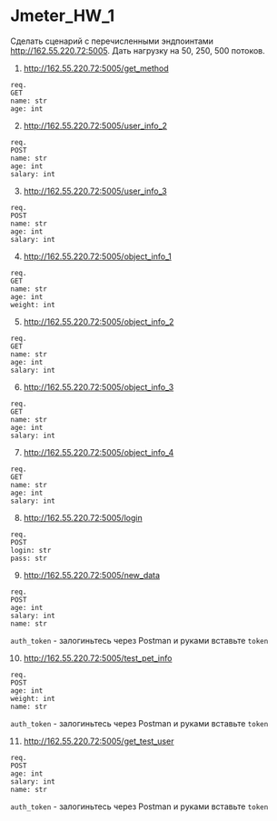 # Jmeter_HW_1

Сделать сценарий с перечисленными эндпоинтами http://162.55.220.72:5005. Дать нагрузку на 50, 250, 500 потоков.

1. http://162.55.220.72:5005/get_method
```
req.
GET
name: str
age: int
```
2. http://162.55.220.72:5005/user_info_2
```
req.
POST
name: str
age: int
salary: int
```
3. http://162.55.220.72:5005/user_info_3
```
req.
POST
name: str
age: int
salary: int
```
4. http://162.55.220.72:5005/object_info_1
```
req.
GET
name: str
age: int
weight: int
```
5. http://162.55.220.72:5005/object_info_2
```
req.
GET
name: str
age: int
salary: int
```
6. http://162.55.220.72:5005/object_info_3
```
req.
GET
name: str
age: int
salary: int
```
7. http://162.55.220.72:5005/object_info_4
```
req.
GET
name: str
age: int
salary: int
```
8. http://162.55.220.72:5005/login
```
req.
POST
login: str
pass: str
```
9. http://162.55.220.72:5005/new_data
```
req.
POST
age: int
salary: int
name: str
```
`auth_token` - залогиньтесь через Postman и руками вставьте `token`

10. http://162.55.220.72:5005/test_pet_info
```
req.
POST
age: int
weight: int
name: str
```
`auth_token` - залогиньтесь через Postman и руками вставьте `token`

11. http://162.55.220.72:5005/get_test_user
```
req.
POST
age: int
salary: int
name: str
```
`auth_token` - залогиньтесь через Postman и руками вставьте `token`
